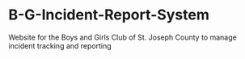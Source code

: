 # B-G-Incident-Report-System

Website for the Boys and Girls Club of St. Joseph County to manage incident tracking and reporting
